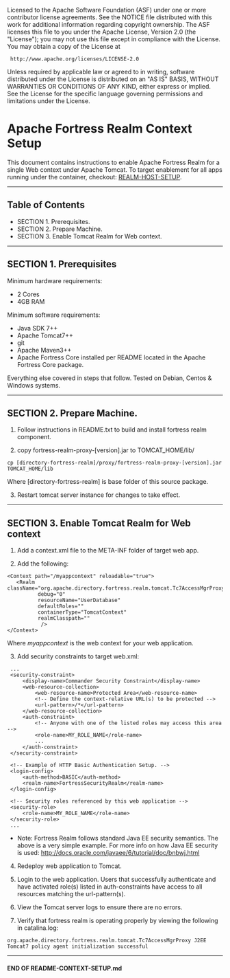    Licensed to the Apache Software Foundation (ASF) under one
   or more contributor license agreements.  See the NOTICE file
   distributed with this work for additional information
   regarding copyright ownership.  The ASF licenses this file
   to you under the Apache License, Version 2.0 (the
   "License"); you may not use this file except in compliance
   with the License.  You may obtain a copy of the License at

     http://www.apache.org/licenses/LICENSE-2.0

   Unless required by applicable law or agreed to in writing,
   software distributed under the License is distributed on an
   "AS IS" BASIS, WITHOUT WARRANTIES OR CONDITIONS OF ANY
   KIND, either express or implied.  See the License for the
   specific language governing permissions and limitations
   under the License.

# Apache Fortress Realm Context Setup

This document contains instructions to enable Apache Fortress Realm for a single Web context under Apache Tomcat.  To target enablement for all apps running under the container, checkout: [REALM-HOST-SETUP](./REALM-HOST-SETUP.md).

-------------------------------------------------------------------------------
## Table of Contents

 * SECTION 1. Prerequisites.
 * SECTION 2. Prepare Machine.
 * SECTION 3. Enable Tomcat Realm for Web context.

-------------------------------------------------------------------------------
## SECTION 1. Prerequisites

Minimum hardware requirements:
 * 2 Cores
 * 4GB RAM

Minimum software requirements:
 * Java SDK 7++
 * Apache Tomcat7++
 * git
 * Apache Maven3++
 * Apache Fortress Core installed per README located in the Apache Fortress Core package.

Everything else covered in steps that follow.  Tested on Debian, Centos & Windows systems.

-------------------------------------------------------------------------------
## SECTION 2. Prepare Machine.

1. Follow instructions in README.txt to build and install fortress realm component.

2. copy fortress-realm-proxy-[version].jar to TOMCAT_HOME/lib/

 ```
 cp [directory-fortress-realm]/proxy/fortress-realm-proxy-[version].jar TOMCAT_HOME/lib
 ```

 Where [directory-fortress-realm] is base folder of this source package.

3. Restart tomcat server instance for changes to take effect.

-------------------------------------------------------------------------------
## SECTION 3. Enable Tomcat Realm for Web context

1. Add a context.xml file to the META-INF folder of target web app.

2. Add the following:
 ```
 <Context path="/myappcontext" reloadable="true">
    <Realm className="org.apache.directory.fortress.realm.tomcat.Tc7AccessMgrProxy"
           debug="0"
           resourceName="UserDatabase"
           defaultRoles=""
           containerType="TomcatContext"
           realmClasspath=""
            />
 </Context>
 ```

 Where *myappcontext* is the web context for your web application.

3. Add security constraints to target web.xml:
 ```
  ...
  <security-constraint>
      <display-name>Commander Security Constraint</display-name>
      <web-resource-collection>
          <web-resource-name>Protected Area</web-resource-name>
          <!-- Define the context-relative URL(s) to be protected -->
          <url-pattern>/*</url-pattern>
      </web-resource-collection>
      <auth-constraint>
          <!-- Anyone with one of the listed roles may access this area -->
          <role-name>MY_ROLE_NAME</role-name>
          ...
      </auth-constraint>
  </security-constraint>

  <!-- Example of HTTP Basic Authentication Setup. -->
  <login-config>
      <auth-method>BASIC</auth-method>
      <realm-name>FortressSecurityRealm</realm-name>
  </login-config>

  <!-- Security roles referenced by this web application -->
  <security-role>
      <role-name>MY_ROLE_NAME</role-name>
  </security-role>
  ...
 ```

 * Note:  Fortress Realm follows standard Java EE security semantics.  The above is a very simple example. For more info on how Java EE security is used: http://docs.oracle.com/javaee/6/tutorial/doc/bnbwj.html


4. Redeploy web application to Tomcat.

5. Login to the web application.  Users that successfully authenticate and have activated role(s) listed in auth-constraints have access to all resources matching the url-pattern(s).

6. View the Tomcat server logs to ensure there are no errors.

7. Verify that fortress realm is operating properly by viewing the following in catalina.log:

 ```
 org.apache.directory.fortress.realm.tomcat.Tc7AccessMgrProxy J2EE Tomcat7 policy agent initialization successful
 ```
___________________________________________________________________________________
#### END OF README-CONTEXT-SETUP.md
